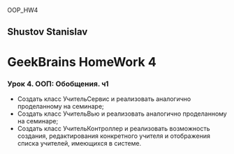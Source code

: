 OOP_HW4
## Shustov Stanislav
# GeekBrains HomeWork 4

### Урок 4. ООП: Обобщения. ч1

- Создать класс УчительСервис и реализовать аналогично проделанному на семинаре;
- Создать класс УчительВью и реализовать аналогично проделанному на семинаре;
- Создать класс УчительКонтроллер и реализовать возможность создания, редактирования конкретного учителя и отображения списка учителей, имеющихся в системе.

